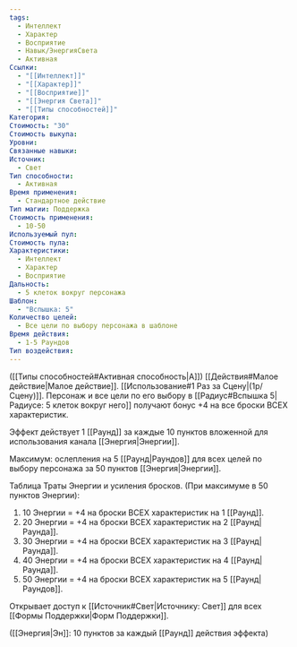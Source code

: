 ```yaml
---
tags:
  - Интеллект
  - Характер
  - Восприятие
  - Навык/ЭнергияСвета
  - Активная
Ссылки:
  - "[[Интеллект]]"
  - "[[Характер]]"
  - "[[Восприятие]]"
  - "[[Энергия Света]]"
  - "[[Типы способностей]]"
Категория: 
Стоимость: "30"
Стоимость выкупа: 
Уровни: 
Связанные навыки: 
Источник:
  - Свет
Тип способности:
  - Активная
Время применения:
  - Стандартное действие
Тип магии: Поддержка
Стоимость применения:
  - 10-50
Используемый пул: 
Стоимость пула: 
Характеристики:
  - Интеллект
  - Характер
  - Восприятие
Дальность:
  - 5 клеток вокруг персонажа
Шаблон:
  - "Вспышка: 5"
Количество целей:
  - Все цели по выбору персонажа в шаблоне
Время действия:
  - 1-5 Раундов
Тип воздействия:
---
```

([[Типы способностей#Активная способность|А]]) [[Действия#Малое действие|Малое действие]]. [[Использование#1 Раз за Сцену|(1р/Сцену)]]. Персонаж и все цели по его выбору в [[Радиус#Вспышка 5|Радиусе: 5 клеток вокруг него]] получают бонус +4 на все броски ВСЕХ характеристик.

Эффект действует 1 [[Раунд]] за каждые 10 пунктов вложенной для использования канала [[Энергия|Энергии]].
 
Максимум: ослепления на 5 [[Раунд|Раундов]] для всех целей по выбору персонажа за 50 пунктов [[Энергия|Энергии]].

Таблица Траты Энергии и усиления бросков.
(При максимуме в 50 пунктов Энергии):

1. 10 Энергии = +4 на броски ВСЕХ характеристик на 1 [[Раунд]].
2. 20 Энергии = +4 на броски ВСЕХ характеристик на 2 [[Раунд|Раунда]].
3. 30 Энергии = +4 на броски ВСЕХ характеристик на 3 [[Раунд|Раунда]].
4. 40 Энергии = +4 на броски ВСЕХ характеристик на 4 [[Раунд|Раунда]].
5. 50 Энергии = +4 на броски ВСЕХ характеристик на 5 [[Раунд|Раундов]].

Открывает доступ к [[Источник#Свет|Источнику: Свет]] для всех [[Формы Поддержки|Форм Поддержки]]. 

([[Энергия|Эн]]: 10 пунктов за каждый [[Раунд]] действия эффекта)